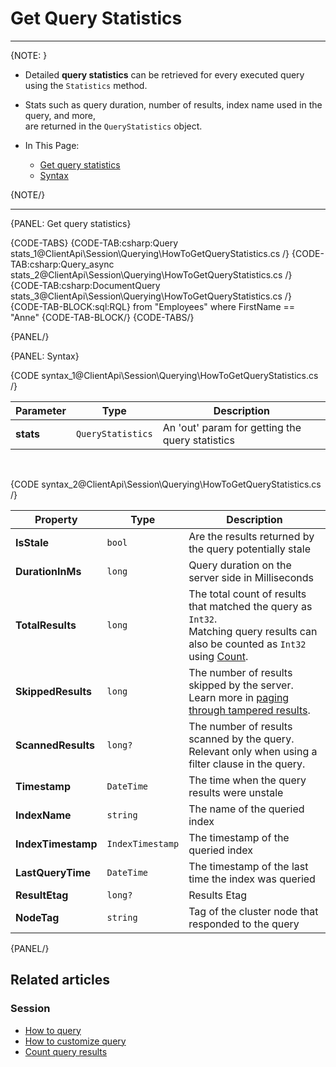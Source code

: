 # Get Query Statistics

---

{NOTE: }

* Detailed **query statistics** can be retrieved for every executed query using the `Statistics` method.  
  
* Stats such as query duration, number of results, index name used in the query, and more,  
  are returned in the `QueryStatistics` object.

* In This Page:  
   * [Get query statistics](../../../client-api/session/querying/how-to-get-query-statistics#get-query-statistics)  
   * [Syntax](../../../client-api/session/querying/how-to-get-query-statistics#syntax)  

{NOTE/}

---

{PANEL: Get query statistics}

{CODE-TABS}
{CODE-TAB:csharp:Query stats_1@ClientApi\Session\Querying\HowToGetQueryStatistics.cs /}
{CODE-TAB:csharp:Query_async stats_2@ClientApi\Session\Querying\HowToGetQueryStatistics.cs /}
{CODE-TAB:csharp:DocumentQuery stats_3@ClientApi\Session\Querying\HowToGetQueryStatistics.cs /}
{CODE-TAB-BLOCK:sql:RQL}
from "Employees" where FirstName == "Anne"
{CODE-TAB-BLOCK/}
{CODE-TABS/}

{PANEL/}

{PANEL: Syntax}

{CODE syntax_1@ClientApi\Session\Querying\HowToGetQueryStatistics.cs /}

| Parameter | Type              | Description                                     |
|-----------|-------------------|-------------------------------------------------|
| **stats** | `QueryStatistics` | An 'out' param for getting the query statistics |

<br> 

{CODE syntax_2@ClientApi\Session\Querying\HowToGetQueryStatistics.cs /}

| Property           | Type             | Description                                                                                                                                                                                                  |
|--------------------|------------------|--------------------------------------------------------------------------------------------------------------------------------------------------------------------------------------------------------------|
| **IsStale**        | `bool`           | Are the results returned by the query potentially stale                                                                                                                                                      |
| **DurationInMs**   | `long`           | Query duration on the server side in Milliseconds                                                                                                                                                            |
| **TotalResults**   | `long`           | The total count of results that matched the query as `Int32`.<br>Matching query results can also be counted as `Int32` using [Count](../../../client-api/session/querying/how-to-count-query-results#count). |
| **SkippedResults** | `long`           | The number of results skipped by the server.<br>Learn more in [paging through tampered results](../../../indexes/querying/paging#paging-through-tampered-results).                                           |
| **ScannedResults** | `long?`          | The number of results scanned by the query.<br>Relevant only when using a filter clause in the query.                                                                                                        |
| **Timestamp**      | `DateTime`       | The time when the query results were unstale                                                                                                                                                                 |
| **IndexName**      | `string`         | The name of the queried index                                                                                                                                                                                |
| **IndexTimestamp** | `IndexTimestamp` | The timestamp of the queried index                                                                                                                                                                           |
| **LastQueryTime**  | `DateTime`       | The timestamp of the last time the index was queried                                                                                                                                                         |
| **ResultEtag**     | `long?`          | Results Etag                                                                                                                                                                                                 |
| **NodeTag**        | `string`         | Tag of the cluster node that responded to the query                                                                                                                                                          |

{PANEL/}

## Related articles

### Session

- [How to query](../../../client-api/session/querying/how-to-query)
- [How to customize query](../../../client-api/session/querying/how-to-customize-query)
- [Count query results](../../../client-api/session/querying/how-to-count-query-results)
